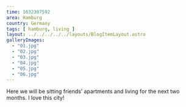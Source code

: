 ```yaml
---
time: 1632307592
area: Hamburg
country: Germany
tags: [ hamburg, living ]
layout: ../../../../../layouts/BlogItemLayout.astro
galleryImages:
  - "01.jpg"
  - "02.jpg"
  - "03.jpg"
  - "04.jpg"
  - "05.jpg"
  - "06.jpg"
---
```


Here we will be sitting friends’ apartments and living for the next two months. I love this city!
